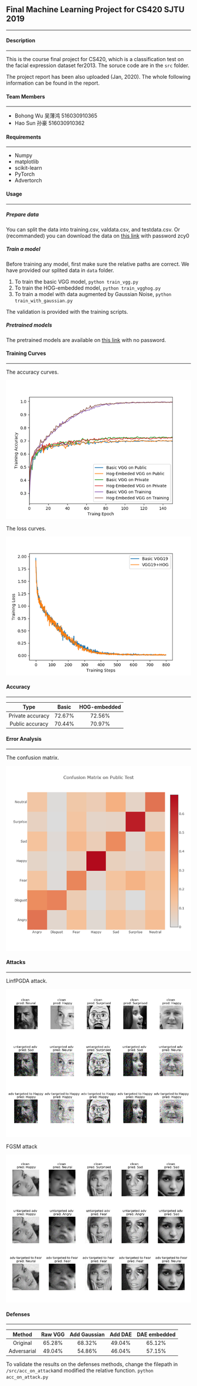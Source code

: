 ## Final Machine Learning Project for CS420 SJTU 2019

------

#### Description

------

This is the course final project for CS420, which is a classification test on the facial expression dataset fer2013. The soruce code are in the `src` folder. 

The project report has been also uploaded (Jan, 2020). The whole following information can be found in the report.

#### Team Members

------

- Bohong Wu	 吴薄鸿 516030910365
- Hao Sun    孙豪  516030910362


#### Requirements

------

- Numpy
- matplotlib
- scikit-learn
- PyTorch
- Advertorch



#### Usage

------

##### Prepare data
You can split the data into training.csv, valdata.csv, and testdata.csv. Or (recommanded) you can download the data on [this link](https://pan.baidu.com/s/1jMNWFiWYDHIScltZrv_9kQ ) with password zcy0

##### Train a model

Before training any model, first make sure the relative paths are correct. We have provided our splited data in `data` folder.

1. To train the basic VGG model, `python train_vgg.py`
2. To train the HOG-embedded model, `python train_vgghog.py`
3. To train a model with data augmented by Gaussian Noise, `python train_with_gaussian.py`

The validation is provided with the training scripts.

##### Pretrained models

The pretrained models are available on [this link](https://pan.baidu.com/s/11ybxZubWYgcNzajODBBk4Q) with no password.


#### Training Curves

------

The accuracy curves.

![Accuracy Curve](./figures/acc_all.png)

The loss curves.

![](./figures/loss_curve.png)

#### Accuracy

------

|       Type      |  Basic  | HOG-embedded |
| :-------------: | :-----: | :----------: |
| Private accuracy| 72.67%  |    72.56%    |
| Public accuracy | 70.44%  |    70.97%    |

#### Error Analysis

------

The confusion matrix. 

![](./figures/confusem.png)



#### Attacks

------

LinfPGDA attack. 

![](./figures/linfPGDA.jpg)

FGSM attack

![](./figures/FGSM.jpg)

#### Defenses

------

|   Method    | Raw VGG | Add Gaussian | Add DAE | DAE embedded |
| :---------: | :-----: | :----------: | :-----: | :----------: |
|  Original   | 65.28%  |    68.32%    | 49.04%  |    65.12%    |
| Adversarial | 49.04%  |    54.86%    | 46.04%  |    57.15%    |

To validate the results on the defenses methods, change the filepath in `/src/acc_on_attack`and modified the relative function. `python acc_on_attack.py`
